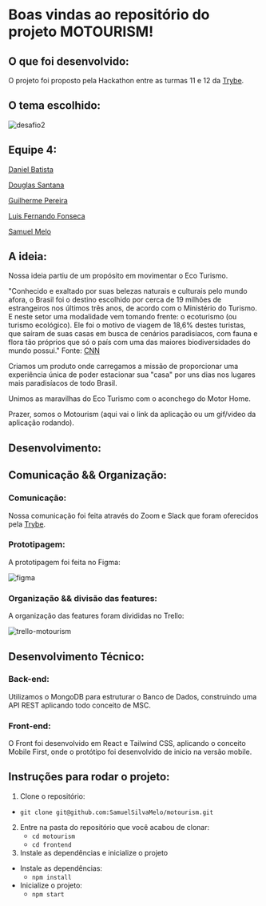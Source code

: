 # Boas vindas ao repositório do projeto MOTOURISM!

## O que foi desenvolvido:

O projeto foi proposto pela Hackathon entre as turmas 11 e 12 da <a href="https://app.betrybe.com/">Trybe</a>.

## O tema escolhido:

![desafio2](https://user-images.githubusercontent.com/78225894/145867515-b8401fac-bfcc-4ed2-a63e-fd0870b9c82a.png)

## Equipe 4:

<a href="https://www.linkedin.com/in/danielbped/">Daniel Batista</a>

<a href="https://www.linkedin.com/in/douglasdns/">Douglas Santana</a>

<a href="https://www.linkedin.com/in/gui-pereira/">Guilherme Pereira</a>

<a href="https://www.linkedin.com/in/luisffg/">Luis Fernando Fonseca</a>

<a href="https://www.linkedin.com/in/samuel-silva-melo/">Samuel Melo</a>

## A ideia:

Nossa ideia partiu de um propósito em movimentar o Eco Turismo.

"Conhecido e exaltado por suas belezas naturais e culturais pelo mundo afora, o Brasil foi o destino escolhido por cerca de 19 milhões de estrangeiros nos últimos três anos, de acordo com o Ministério do Turismo. E neste setor uma modalidade vem tomando frente: o ecoturismo (ou turismo ecológico). Ele foi o motivo de viagem de 18,6% destes turistas, que saíram de suas casas em busca de cenários paradisíacos, com fauna e flora tão próprios que só o país com uma das maiores biodiversidades do mundo possui." Fonte: <a href="https://viagemegastronomia.cnnbrasil.com.br/noticias/ecoturismo-no-brasil-a-tendencia-que-veio-para-ficar-no-pos-pandemia/">CNN</a>

Criamos um produto onde carregamos a missão de proporcionar uma experiência única de poder estacionar sua "casa" por uns dias nos lugares mais paradisíacos de todo Brasil.

Unimos as maravilhas do Eco Turismo com o aconchego do Motor Home.

Prazer, somos o Motourism (aqui vai o link da aplicação ou um gif/video da aplicação rodando).

## Desenvolvimento:

## Comunicação && Organização:

### Comunicação:

Nossa comunicação foi feita através do Zoom e Slack que foram oferecidos pela <a href="https://app.betrybe.com/">Trybe</a>.

### Prototipagem:

A prototipagem foi feita no Figma:

![figma](https://user-images.githubusercontent.com/78225894/145875236-3e90864c-2c02-4396-ab0f-8b10b5aa8dda.png)

### Organização && divisão das features:

A organização das features foram divididas no Trello:

![trello-motourism](https://user-images.githubusercontent.com/78225894/145875328-a24e1ad7-dd69-4ba5-821f-808eeac9fb90.png)

## Desenvolvimento Técnico:

### Back-end:

Utilizamos o MongoDB para estruturar o Banco de Dados, construindo uma API REST aplicando todo conceito de MSC.

### Front-end:

O Front foi desenvolvido em React e Tailwind CSS, aplicando o conceito Mobile First, onde o protótipo foi desenvolvido de inicio na versão mobile.

## Instruções para rodar o projeto:
1. Clone o repositório:
 * `git clone git@github.com:SamuelSilvaMelo/motourism.git`
2. Entre na pasta do repositório que você acabou de clonar:
    * `cd motourism`
    * `cd frontend`
3. Instale as dependências e inicialize o projeto
  * Instale as dependências:
    * `npm install`
  * Inicialize o projeto:
    * `npm start`
